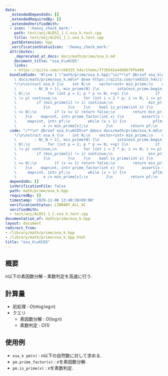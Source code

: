 ```yaml
---
data:
  _extendedDependsOn: []
  _extendedRequiredBy: []
  _extendedVerifiedWith:
  - icon: ':heavy_check_mark:'
    path: test/aoj/ALDS1_1_C.osa_k.test.cpp
    title: test/aoj/ALDS1_1_C.osa_k.test.cpp
  _pathExtension: hpp
  _verificationStatusIcon: ':heavy_check_mark:'
  attributes:
    _deprecated_at_docs: docs/math/prime/osa_k.md
    document_title: "osa_k\u6CD5"
    links:
    - https://qiita.com/rsk0315_h4x/items/ff3b542a4468679fb409
  bundledCode: "#line 1 \"math/prime/osa_k.hpp\"\n/**\n* @brief osa_k\u6CD5\n* @docs\
    \ docs/math/prime/osa_k.md\n* @see https://qiita.com/rsk0315_h4x/items/ff3b542a4468679fb409\n\
    */\n\nstruct osa_k {\n    int N;\n    vector<int> min_prime;\n    osa_k(int _N)\n\
    \        : N(_N + 1), min_prime(N) {\n        iota(min_prime.begin(), min_prime.end(),\
    \ 0);\n        for (int p = 2; p * p <= N; ++p) {\n            if (min_prime[p]\
    \ != p) continue;\n            for (int i = 2 * p; i <= N; i += p) {\n       \
    \         if (min_prime[i] != i) continue;\n                min_prime[i] = p;\n\
    \            }\n        }\n    }\n    bool is_prime(int x) {\n        assert(x\
    \ <= N);\n        if (x <= 1) return false;\n        return min_prime[x] == x;\n\
    \    }\n    map<int, int> prime_factor(int x) {\n        assert(x <= N);\n   \
    \     map<int, int> pf;\n        while (x > 1) {\n            pf[min_prime[x]]++;\n\
    \            x /= min_prime[x];\n        }\n        return pf;\n    }\n};\n"
  code: "/**\n* @brief osa_k\u6CD5\n* @docs docs/math/prime/osa_k.md\n* @see https://qiita.com/rsk0315_h4x/items/ff3b542a4468679fb409\n\
    */\n\nstruct osa_k {\n    int N;\n    vector<int> min_prime;\n    osa_k(int _N)\n\
    \        : N(_N + 1), min_prime(N) {\n        iota(min_prime.begin(), min_prime.end(),\
    \ 0);\n        for (int p = 2; p * p <= N; ++p) {\n            if (min_prime[p]\
    \ != p) continue;\n            for (int i = 2 * p; i <= N; i += p) {\n       \
    \         if (min_prime[i] != i) continue;\n                min_prime[i] = p;\n\
    \            }\n        }\n    }\n    bool is_prime(int x) {\n        assert(x\
    \ <= N);\n        if (x <= 1) return false;\n        return min_prime[x] == x;\n\
    \    }\n    map<int, int> prime_factor(int x) {\n        assert(x <= N);\n   \
    \     map<int, int> pf;\n        while (x > 1) {\n            pf[min_prime[x]]++;\n\
    \            x /= min_prime[x];\n        }\n        return pf;\n    }\n};\n"
  dependsOn: []
  isVerificationFile: false
  path: math/prime/osa_k.hpp
  requiredBy: []
  timestamp: '2020-12-06 13:40:38+09:00'
  verificationStatus: LIBRARY_ALL_AC
  verifiedWith:
  - test/aoj/ALDS1_1_C.osa_k.test.cpp
documentation_of: math/prime/osa_k.hpp
layout: document
redirect_from:
- /library/math/prime/osa_k.hpp
- /library/math/prime/osa_k.hpp.html
title: "osa_k\u6CD5"
---
```

## 概要

$n$以下の素因数分解・素数判定を高速に行う.

## 計算量

- 前処理 : $O(n\log\log{n})$
- クエリ
  - 素因数分解 : $O(\log{n})$
  - 素数判定 : $O(1)$

## 使用例

- `osa_k pm(n)` : $n$以下の自然数に対して求める.
- `pm.prime_factor(x)` : $x$を素因数分解.
- `pm.is_prime(x)` : $x$を素数判定.
